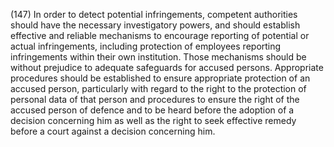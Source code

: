 (147) In order to detect potential infringements, competent authorities should have the necessary investigatory powers, and should establish effective and reliable mechanisms to encourage reporting of potential or actual infringements, including protection of employees reporting infringements within their own institution. Those mechanisms should be without prejudice to adequate safeguards for accused persons. Appropriate procedures should be established to ensure appropriate protection of an accused person, particularly with regard to the right to the protection of personal data of that person and procedures to ensure the right of the accused person of defence and to be heard before the adoption of a decision concerning him as well as the right to seek effective remedy before a court against a decision concerning him.